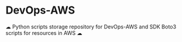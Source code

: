 # DevOps-AWS
 ☁ Python scripts storage repository for DevOps-AWS and SDK Boto3 scripts for resources in AWS ☁

